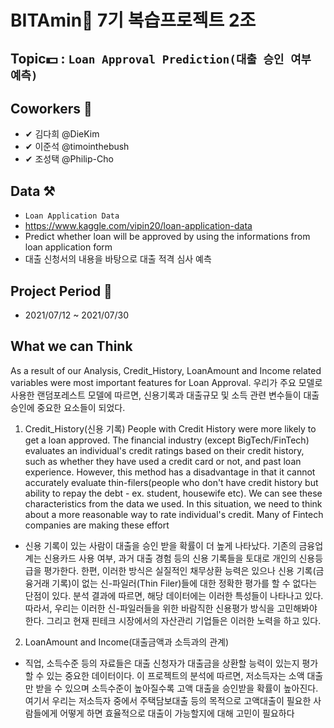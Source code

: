 # BITAmin💊 7기 복습프로젝트 2조 
## Topic💵 : `Loan Approval Prediction(대출 승인 여부 예측)`

## Coworkers 🎈
- ✔ 김다희 @DieKim
- ✔ 이준석 @timointhebush
- ✔ 조성택 @Philip-Cho

## Data ⚒
- `Loan Application Data`
- https://www.kaggle.com/vipin20/loan-application-data
- Predict whether loan will be approved by using the informations from loan application form
- 대출 신청서의 내용을 바탕으로 대출 적격 심사 예측

## Project Period 📄
- 2021/07/12 ~ 2021/07/30

## What we can Think
As a result of our Analysis, Credit_History, LoanAmount and Income related variables were most important features for Loan Approval. 
우리가 주요 모델로 사용한 랜덤포레스트 모델에 따르면, 신용기록과 대출규모 및 소득 관련 변수들이 대출승인에 중요한 요소들이 되었다. 
 
1. Credit_History(신용 기록)
 People with Credit History were more likely to get a loan approved. The financial industry (except BigTech/FinTech) evaluates an individual's credit ratings based on their credit history, such as whether they have used a credit card or not, and past loan experience. However, this method has a disadvantage in that it cannot accurately evaluate thin-filers(people who don't have credit history but ability to repay the debt - ex. student, housewife etc). We can see these characteristics from the data we used. In this situation, we need to think about a more reasonable way to rate individual's credit. Many of Fintech companies are making these effort


- 신용 기록이 있는 사람이 대출을 승인 받을 확률이 더 높게 나타났다. 기존의 금융업계는 신용카드 사용 여부, 과거 대출 경험 등의 신용 기록들을 토대로 개인의 신용등급을 평가한다. 한편, 이러한 방식은 실질적인 채무상환 능력은 있으나 신용 기록(금융거래 기록)이 없는 신-파일러(Thin Filer)들에 대한 정확한 평가를 할 수 없다는 단점이 있다. 분석 결과에 따르면, 해당 데이터에는 이러한 특성들이 나타나고 있다. 따라서, 우리는 이러한 신-파일러들을 위한 바람직한 신용평가 방식을 고민해봐야 한다. 그리고 현재 핀테크 시장에서의 자산관리 기업들은 이러한 노력을 하고 있다.  


2. LoanAmount and Income(대출금액과 소득과의 관계)
- 직업, 소득수준 등의 자료들은 대출 신청자가 대출금을 상환할 능력이 있는지 평가할 수 있는 중요한 데이터이다. 이 프로젝트의 분석에 따르면, 저소득자는 소액 대출만 받을 수 있으며 소득수준이 높아질수록 고액 대출을 승인받을 확률이 높아진다. 여기서 우리는 저소득자 중에서 주택담보대출 등의 목적으로 고액대출이 필요한 사람들에게 어떻게 하면 효율적으로 대출이 가능할지에 대해 고민이 필요하다

